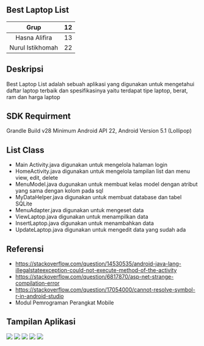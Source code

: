 ## Best Laptop List
| Grup | 12 |
| :---------------: | :---------------:|
| Hasna Alifira | 13 |
| Nurul Istikhomah | 22 |

## Deskripsi
Best Laptop List adalah sebuah aplikasi yang digunakan untuk mengetahui daftar laptop terbaik dan spesifikasinya yaitu terdapat tipe laptop, berat, ram dan harga laptop 

## SDK Requirment
Grandle Build v28 Minimum Android API 22, Android Version 5.1 (Lollipop)

## List Class

+ Main Activity.java digunakan untuk mengelola halaman login
+ HomeActivity.java digunakan untuk mengelola tampilan list dan menu view, edit, delete
+ MenuModel.java dugunakan untuk membuat kelas model dengan atribut yang sama dengan kolom pada sql
+ MyDataHelper.java digunakan untuk membuat database dan tabel SQLite
+ MenuAdapter.java digunakan untuk mengeset data
+ ViewLaptop.java digunakan untuk menampilkan data
+ InsertLaptop.java digunakan untuk menambahkan data
+ UpdateLaptop.java digunakan untuk mengedit data yang sudah ada

## Referensi
* https://stackoverflow.com/question/14530535/android-java-lang-illegalstateexception-could-not-execute-method-of-the-activity
* https://stackoverflow.com/question/6817870/asp-net-strange-compilation-error
* https://stackoverflow.com/question/17054000/cannot-resolve-symbol-r-in-android-studio
* Modul Pemrograman Perangkat Mobile

## Tampilan Aplikasi

![](Uts/image/1.jpeg)
![](Uts/image/2.jpeg)
![](Uts/image/3.jpeg)
![](Uts/image/4.jpeg)
![](Uts/image/5.jpeg)